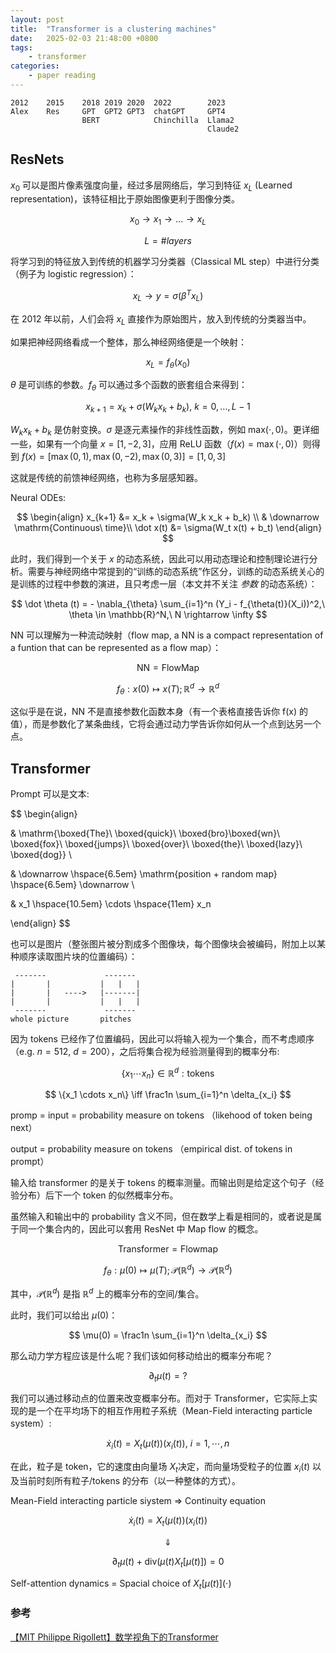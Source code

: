 ```yaml
---
layout: post
title:  "Transformer is a clustering machines"
date:   2025-02-03 21:48:00 +0800
tags: 
    - transformer 
categories:
    - paper reading
---
```


```
2012    2015    2018 2019 2020  2022        2023
Alex    Res     GPT  GPT2 GPT3  chatGPT     GPT4
                BERT            Chinchilla  Llama2
                                            Claude2
```

## ResNets

$x_0$ 可以是图片像素强度向量，经过多层网络后，学习到特征 $x_L$ (Learned representation)，该特征相比于原始图像更利于图像分类。

$$
x_0 \rightarrow x_1 \rightarrow \dots \rightarrow x_L 
$$

$$
L = \# layers
$$

将学习到的特征放入到传统的机器学习分类器（Classical ML step）中进行分类（例子为 logistic regression）：

$$
x_L \rightarrow y = \sigma (\beta^T x_L)
$$

在 2012 年以前，人们会将 $x_L$ 直接作为原始图片，放入到传统的分类器当中。

如果把神经网络看成一个整体，那么神经网络便是一个映射：

$$
x_L = f_{\theta}(x_0)
$$

$\theta$ 是可训练的参数。$f_{\theta}$ 可以通过多个函数的嵌套组合来得到：

$$
x_{k+1} = x_k + \sigma(W_k x_k + b_k),\ k = 0,\dots, L-1
$$

$W_k x_k + b_k$ 是仿射变换。$\sigma$ 是逐元素操作的非线性函数，例如 $\mathrm{max}(\cdot, 0)$。更详细一些，如果有一个向量 $x = [1,-2,3]$，应用 ReLU 函数（$f(x) = \max(\cdot,0)$）则得到 $f(x) = [\max(0,1), \max(0,-2), \max(0,3)] = [1,0,3]$

这就是传统的前馈神经网络，也称为多层感知器。

Neural ODEs:

$$
\begin{align}
x_{k+1} &= x_k + \sigma(W_k x_k + b_k) \\
& \downarrow \mathrm{Continuous\ time}\\
\dot x(t) &= \sigma(W_t x(t) + b_t)
\end{align}
$$

此时，我们得到一个关于 $x$ 的动态系统，因此可以用动态理论和控制理论进行分析。需要与神经网络中常提到的“训练的动态系统”作区分，训练的动态系统关心的是训练的过程中参数的演进，且只考虑一层（本文并不关注 *参数* 的动态系统）：

$$
\dot \theta (t) = - \nabla_{\theta} \sum_{i=1}^n (Y_i - f_{\theta(t)}(X_i))^2,\ \theta \in \mathbb{R}^N,\ N \rightarrow \infty
$$


NN 可以理解为一种流动映射（flow map, a NN is a compact representation of a funtion that can be represented as a flow map）：

$$
\mathrm{NN = Flow Map}
$$

$$
f_{\theta}: x(0) \mapsto x(T); \mathbb{R}^d \to \mathbb{R}^d
$$


这似乎是在说，NN 不是直接参数化函数本身（有一个表格直接告诉你 f(x) 的值），而是参数化了某条曲线，它将会通过动力学告诉你如何从一个点到达另一个点。


## Transformer

Prompt 可以是文本: 

$$
\begin{align}

& \mathrm{\boxed{The}\  \boxed{quick}\ \boxed{bro}\boxed{wn}\ \boxed{fox}\ \boxed{jumps}\ \boxed{over}\ \boxed{the}\ \boxed{lazy}\ \boxed{dog}} \\

& \downarrow \hspace{6.5em} \mathrm{position + random map} \hspace{6.5em} \downarrow \\

& x_1 \hspace{10.5em} \cdots \hspace{11em} x_n

\end{align}
$$

也可以是图片（整张图片被分割成多个图像块，每个图像块会被编码，附加上以某种顺序读取图片块的位置编码）：

```
 -------             ------- 
|       |           |   |   |
|       |   ---->   |-------|
|       |           |   |   |
 -------             -------
whole picture       pitches
```

因为 tokens 已经作了位置编码，因此可以将输入视为一个集合，而不考虑顺序（e.g. $n=512,\ d=200$），之后将集合视为经验测量得到的概率分布:

$$
\{x_1 \cdots x_n\} \in \mathbb{R}^d: \mathrm{tokens}
$$

$$
\{x_1 \cdots x_n\} \iff \frac1n \sum_{i=1}^n \delta_{x_i}
$$

promp = input = probability measure on tokens （likehood of token being next）

output = probability measure on tokens （empirical dist. of tokens in prompt）

输入给 transformer 的是关于 tokens 的概率测量。而输出则是给定这个句子（经验分布）后下一个 token 的似然概率分布。

虽然输入和输出中的 probability 含义不同，但在数学上看是相同的，或者说是属于同一个集合内的，因此可以套用 ResNet 中 Map flow 的概念。

$$
\mathrm{Transformer = Flow map}
$$

$$
f_{\theta}: \mu(0) \mapsto \mu(T); \mathcal{P}(\mathbb{R}^d) \to \mathcal{P}(\mathbb{R}^d)
$$

其中，$\mathcal{P}(\mathbb{R}^d)$ 是指 $\mathbb{R}^d$ 上的概率分布的空间/集合。


此时，我们可以给出 $\mu(0)$：

$$
\mu(0) = \frac1n \sum_{i=1}^n \delta_{x_i}
$$

那么动力学方程应该是什么呢？我们该如何移动给出的概率分布呢？

$$
\partial_t \mu(t) = ?
$$

我们可以通过移动点的位置来改变概率分布。而对于 Transformer，它实际上实现的是一个在平均场下的相互作用粒子系统（Mean-Field interacting particle system）:

$$
\dot x_i(t) = X_t (\mu(t))(x_i(t)),\ i = 1,\cdots, n
$$

在此，粒子是 token，它的速度由向量场 $X_t$决定，而向量场受粒子的位置 $x_i(t)$ 以及当前时刻所有粒子/tokens 的分布（以一种整体的方式）。

Mean-Field interacting particle siystem => Continuity equation

$$
\dot x_i(t) = X_t (\mu(t))(x_i(t))
$$

$$
\Downarrow
$$

$$
\partial_t \mu(t) + \mathrm{div} (\mu(t)X_t[\mu(t)]) = 0
$$

Self-attention dynamics = Spacial choice of $X_t[ \mu(t) ](\cdot)$


### 参考

[【MIT Philippe Rigollett】数学视角下的Transformer](https://www.bilibili.com/video/BV16ifaYyE8Z/?spm_id_from=333.1007.tianma.1-2-2.click&vd_source=e371652571b1539bbd501fb7adb6cfc4)


